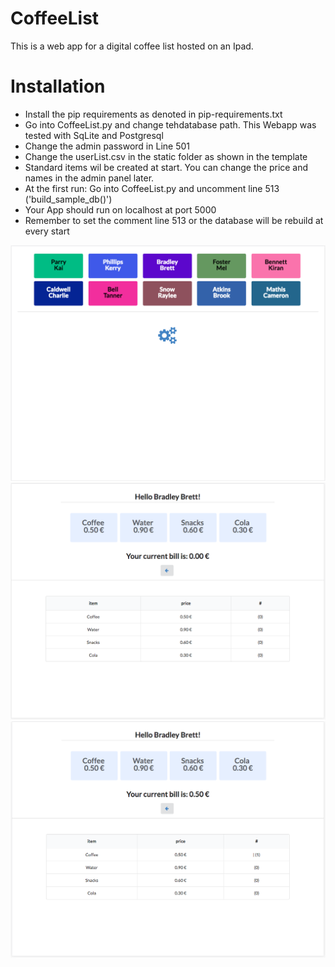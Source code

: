 # CoffeeList
This is a web app for a digital coffee list hosted on an Ipad.

# Installation

* Install the pip requirements as denoted in pip-requirements.txt
* Go into CoffeeList.py and change tehdatabase path. This Webapp was tested with SqLite and Postgresql
* Change the admin password in Line 501
* Change the userList.csv in the static folder as shown in the template
* Standard items wil be created at start. You can change the price and names in the admin panel later.
* At the first run: Go into CoffeeList.py and uncomment line 513 ('build_sample_db()')
* Your App should run on localhost at port 5000
* Remember to set the comment line 513 or the database will be rebuild at every start

![alt tag](https://raw.githubusercontent.com/duscheln/CoffeeList/master/screenshots/1.png)
![alt tag](https://raw.githubusercontent.com/duscheln/CoffeeList/master/screenshots/2.png)
![alt tag](https://raw.githubusercontent.com/duscheln/CoffeeList/master/screenshots/3.png)
